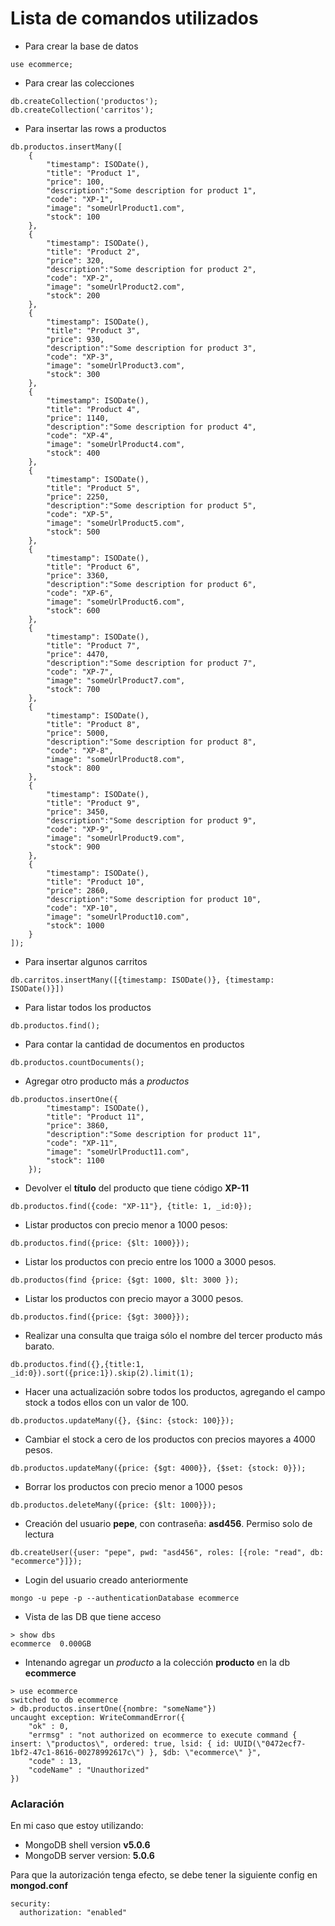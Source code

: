 # Lista de comandos utilizados

- Para crear la base de datos

```console
use ecommerce;
```

- Para crear las colecciones

```console
db.createCollection('productos');
db.createCollection('carritos');
```

- Para insertar las rows a productos

```console
db.productos.insertMany([
    {
        "timestamp": ISODate(),
        "title": "Product 1",
        "price": 100,
        "description":"Some description for product 1",
        "code": "XP-1",
        "image": "someUrlProduct1.com",
        "stock": 100
    },
    {
        "timestamp": ISODate(),
        "title": "Product 2",
        "price": 320,
        "description":"Some description for product 2",
        "code": "XP-2",
        "image": "someUrlProduct2.com",
        "stock": 200
    },
    {
        "timestamp": ISODate(),
        "title": "Product 3",
        "price": 930,
        "description":"Some description for product 3",
        "code": "XP-3",
        "image": "someUrlProduct3.com",
        "stock": 300
    },
    {
        "timestamp": ISODate(),
        "title": "Product 4",
        "price": 1140,
        "description":"Some description for product 4",
        "code": "XP-4",
        "image": "someUrlProduct4.com",
        "stock": 400
    },
    {
        "timestamp": ISODate(),
        "title": "Product 5",
        "price": 2250,
        "description":"Some description for product 5",
        "code": "XP-5",
        "image": "someUrlProduct5.com",
        "stock": 500
    },
    {
        "timestamp": ISODate(),
        "title": "Product 6",
        "price": 3360,
        "description":"Some description for product 6",
        "code": "XP-6",
        "image": "someUrlProduct6.com",
        "stock": 600
    },
    {
        "timestamp": ISODate(),
        "title": "Product 7",
        "price": 4470,
        "description":"Some description for product 7",
        "code": "XP-7",
        "image": "someUrlProduct7.com",
        "stock": 700
    },
    {
        "timestamp": ISODate(),
        "title": "Product 8",
        "price": 5000,
        "description":"Some description for product 8",
        "code": "XP-8",
        "image": "someUrlProduct8.com",
        "stock": 800
    },
    {
        "timestamp": ISODate(),
        "title": "Product 9",
        "price": 3450,
        "description":"Some description for product 9",
        "code": "XP-9",
        "image": "someUrlProduct9.com",
        "stock": 900
    },
    {
        "timestamp": ISODate(),
        "title": "Product 10",
        "price": 2860,
        "description":"Some description for product 10",
        "code": "XP-10",
        "image": "someUrlProduct10.com",
        "stock": 1000
    }
]);
```

- Para insertar algunos carritos

```console
db.carritos.insertMany([{timestamp: ISODate()}, {timestamp: ISODate()}])
```

- Para listar todos los productos

```console
db.productos.find();
```



- Para contar la cantidad de documentos en productos

```console
db.productos.countDocuments();
```

- Agregar otro producto más a *productos*

```console
db.productos.insertOne({
        "timestamp": ISODate(),
        "title": "Product 11",
        "price": 3860,
        "description":"Some description for product 11",
        "code": "XP-11",
        "image": "someUrlProduct11.com",
        "stock": 1100
    });
```

- Devolver el **título** del producto que tiene código **XP-11**

```console
db.productos.find({code: "XP-11"}, {title: 1, _id:0});
```

- Listar productos con precio menor a 1000 pesos:

```console
db.productos.find({price: {$lt: 1000}});
```

- Listar los productos con precio entre los 1000 a 3000 pesos.

```console
db.productos(find {price: {$gt: 1000, $lt: 3000 });
```

- Listar los productos con precio mayor a 3000 pesos.

```console
db.productos.find({price: {$gt: 3000}});
```


- Realizar una consulta que traiga sólo el nombre del tercer producto más barato.

```console
db.productos.find({},{title:1, _id:0}).sort({price:1}).skip(2).limit(1);
```


- Hacer una actualización sobre todos los productos, agregando el campo stock a todos ellos con un valor de 100.

```console
db.productos.updateMany({}, {$inc: {stock: 100}});
```


- Cambiar el stock a cero de los productos con precios mayores a 4000 pesos. 

```console
db.productos.updateMany({price: {$gt: 4000}}, {$set: {stock: 0}});
```


- Borrar los productos con precio menor a 1000 pesos

```console
db.productos.deleteMany({price: {$lt: 1000}});
```


- Creación del usuario **pepe**, con contraseña: **asd456**. Permiso solo de lectura
  
```console
db.createUser({user: "pepe", pwd: "asd456", roles: [{role: "read", db: "ecommerce"}]});
```

- Login del usuario creado anteriormente

```console
mongo -u pepe -p --authenticationDatabase ecommerce 
```

- Vista de las DB que tiene acceso

```console
> show dbs
ecommerce  0.000GB
```

- Intenando agregar un *producto* a la colección **producto** en la db **ecommerce**

```console
> use ecommerce
switched to db ecommerce
> db.productos.insertOne({nombre: "someName"})
uncaught exception: WriteCommandError({
	"ok" : 0,
	"errmsg" : "not authorized on ecommerce to execute command { insert: \"productos\", ordered: true, lsid: { id: UUID(\"0472ecf7-1bf2-47c1-8616-00278992617c\") }, $db: \"ecommerce\" }",
	"code" : 13,
	"codeName" : "Unauthorized"
})
```
### Aclaración 

En mi caso que estoy utilizando:

- MongoDB shell version **v5.0.6**
- MongoDB server version: **5.0.6**
  
Para que la autorización tenga efecto, se debe tener la siguiente config en **mongod.conf**

```console
security:
  authorization: "enabled"
```
